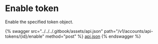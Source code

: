 # Enable token

Enable the specified token object.

{% swagger src="../../../.gitbook/assets/api.json" path="/v1/accounts/api-tokens/{id}/enable" method="post" %}
[api.json](../../../.gitbook/assets/api.json)
{% endswagger %}
